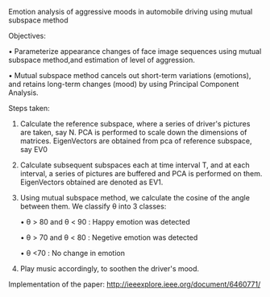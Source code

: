 Emotion analysis of aggressive moods in automobile driving using mutual subspace method

Objectives:

• Parameterize appearance changes of face image sequences using mutual subspace method,and estimation of level of aggression. 

• Mutual subspace method cancels out short-term variations (emotions), and retains long-term changes (mood) by using Principal Component Analysis.

Steps taken:

1) Calculate the reference subspace, where a series of driver's pictures are taken, say N. PCA is performed to scale down the dimensions of matrices. EigenVectors are obtained from pca of reference subspace, say EV0

2) Calculate subsequent subspaces each at time interval T, and at each interval, a series of pictures are buffered and PCA is performed on them. EigenVectors obtained are denoted as EV1.

3) Using mutual subspace method, we calculate the cosine of the angle between them. We classify θ into 3 classes: 
	
	• θ > 80 and θ < 90 : Happy emotion was detected

	• θ > 70 and θ < 80 : Negetive emotion was detected 
	
	• θ <70 : No change in emotion

4) Play music accordingly, to soothen the driver's mood.

Implementation of the paper: http://ieeexplore.ieee.org/document/6460771/
